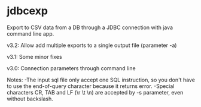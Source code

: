 # jdbcexp
Export to CSV data from a DB through a JDBC connection with java command line app.

v3.2: Allow add multiple exports to a single output file (parameter -a)

v3.1: Some minor fixes

v3.0: Connection parameters through command line

Notes:
-The input sql file only accept one SQL instruction, so you don't have to use the end-of-query character because it returns error.
-Special characters CR, TAB and LF (\r \t \n) are accepted by -s parameter, even without backslash.

